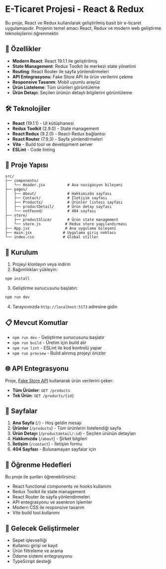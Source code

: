 # E-Ticaret Projesi - React & Redux

Bu proje, React ve Redux kullanılarak geliştirilmiş basit bir e-ticaret uygulamasıdır. Projenin temel amacı React, Redux ve modern web geliştirme teknolojilerini öğrenmektir.

## 🚀 Özellikler

- **Modern React**: React 19.1.1 ile geliştirilmiş
- **State Management**: Redux Toolkit ile merkezi state yönetimi
- **Routing**: React Router ile sayfa yönlendirmeleri
- **API Entegrasyonu**: Fake Store API ile ürün verilerini çekme
- **Responsive Tasarım**: Mobil uyumlu arayüz
- **Ürün Listeleme**: Tüm ürünleri görüntüleme
- **Ürün Detayı**: Seçilen ürünün detaylı bilgilerini görüntüleme

## 🛠️ Teknolojiler

- **React** (19.1.1) - UI kütüphanesi
- **Redux Toolkit** (2.9.0) - State management
- **React Redux** (9.2.0) - React-Redux bağlantısı
- **React Router** (7.9.3) - Sayfa yönlendirmeleri
- **Vite** - Build tool ve development server
- **ESLint** - Code linting

## 📁 Proje Yapısı

```
src/
├── components/
│   └── Header.jsx          # Ana navigasyon bileşeni
├── pages/
│   ├── About/              # Hakkımızda sayfası
│   ├── Contact/            # İletişim sayfası
│   ├── Products/           # Ürünler listesi sayfası
│   ├── productDetail/      # Ürün detay sayfası
│   └── notFound/           # 404 sayfası
├── store/
│   ├── productSlice/       # Ürün state management
│   └── store.js           # Redux store yapılandırması
├── App.jsx                # Ana uygulama bileşeni
├── main.jsx              # Uygulama giriş noktası
└── index.css             # Global stiller
```

## 🔧 Kurulum

1. Projeyi klonlayın veya indirin
2. Bağımlılıkları yükleyin:
```bash
npm install
```

3. Geliştirme sunucusunu başlatın:
```bash
npm run dev
```

4. Tarayıcınızda `http://localhost:5173` adresine gidin

## 📋 Mevcut Komutlar

- `npm run dev` - Geliştirme sunucusunu başlatır
- `npm run build` - Üretim için build alır
- `npm run lint` - ESLint ile kod kontrolü yapar
- `npm run preview` - Build alınmış projeyi önizler

## 🌐 API Entegrasyonu

Proje, [Fake Store API](https://fakestoreapi.com/) kullanarak ürün verilerini çeker:
- **Tüm Ürünler**: `GET /products`
- **Tek Ürün**: `GET /products/{id}`

## 📱 Sayfalar

1. **Ana Sayfa** (`/`) - Hoş geldin mesajı
2. **Ürünler** (`/products`) - Tüm ürünlerin listelendiği sayfa
3. **Ürün Detayı** (`/productdetail/:id`) - Seçilen ürünün detayları
4. **Hakkımızda** (`/about`) - Şirket bilgileri
5. **İletişim** (`/contact`) - İletişim formu
6. **404 Sayfası** - Bulunamayan sayfalar için

## 🎯 Öğrenme Hedefleri

Bu proje ile şunları öğrenebilirsiniz:
- React functional components ve hooks kullanımı
- Redux Toolkit ile state management
- React Router ile sayfa yönlendirmeleri
- API entegrasyonu ve asenkron işlemler
- Modern CSS ile responsive tasarım
- Vite build tool kullanımı

## 🔮 Gelecek Geliştirmeler

- Sepet işlevselliği
- Kullanıcı girişi ve kayıt
- Ürün filtreleme ve arama
- Ödeme sistemi entegrasyonu
- TypeScript desteği
